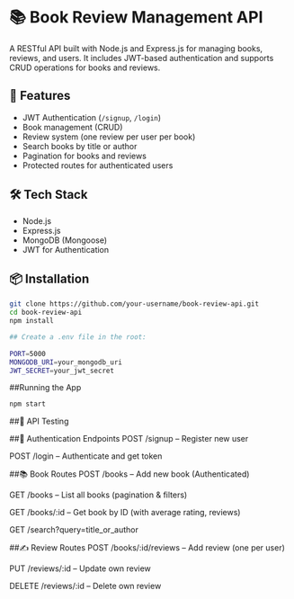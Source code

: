 # 📚 Book Review Management API

A RESTful API built with Node.js and Express.js for managing books, reviews, and users. It includes JWT-based authentication and supports CRUD operations for books and reviews.

## 🚀 Features

- JWT Authentication (`/signup`, `/login`)
- Book management (CRUD)
- Review system (one review per user per book)
- Search books by title or author
- Pagination for books and reviews
- Protected routes for authenticated users


## 🛠 Tech Stack

- Node.js
- Express.js
- MongoDB (Mongoose)
- JWT for Authentication


## 📦 Installation

```bash
git clone https://github.com/your-username/book-review-api.git
cd book-review-api
npm install

## Create a .env file in the root:
 
PORT=5000
MONGODB_URI=your_mongodb_uri
JWT_SECRET=your_jwt_secret
```

##Running the App
```bash
npm start
```

##🧪 API Testing

##🔑 Authentication Endpoints
POST /signup – Register new user

POST /login – Authenticate and get token

##📚 Book Routes
POST /books – Add new book (Authenticated)

GET /books – List all books (pagination & filters)

GET /books/:id – Get book by ID (with average rating, reviews)

GET /search?query=title_or_author

##✍️ Review Routes
POST /books/:id/reviews – Add review (one per user)

PUT /reviews/:id – Update own review

DELETE /reviews/:id – Delete own review


